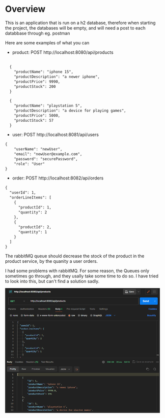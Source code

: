 # Overview
This is an application that is run on a h2 database, therefore when starting the project, the databases will be empty, and will need a post to each databbase through eg. postman


Here are some examples of what you can 

- product: POST http://localhost:8080/api/products
```

  {
    "productName": "iphone 15",
    "productDescription": "a newer iphone",
    "productPrice": 9990,
    "productStock": 200
  }
```
```
  {
    "productName": "playstation 5",
    "productDescription": "a device for playing games",
    "productPrice": 5000,
    "productStock": 57
  }
```

- user: POST http://localhost:8081/api/users

```
{
    "userName": "newUser",
    "email": "newUser@example.com",
    "password": "securePassword",
    "role": "User"
}
```

- order: POST http://localhost:8082/api/orders
```
{
  "userId": 1,
  "orderLineItems": [
    {
      "productId": 1,
      "quantity": 2
    },
    {
      "productId": 2,
      "quantity": 1
    }
  ]
}

```
The rabbitMQ queue should decrease the stock of the product in the product service, by the quanity a user orders.

I had some problems with rabbitMQ. For some reason, the Queues only sometimes go through, and they usally take some time to do so. I have tried to look into this, but can't find a solution sadly.

![img.png](img/img.png)